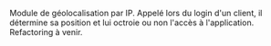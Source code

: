 Module de géolocalisation par IP.
Appelé lors du login d'un client, il détermine sa position et lui octroie ou non l'accès à l'application.
Refactoring à venir.
